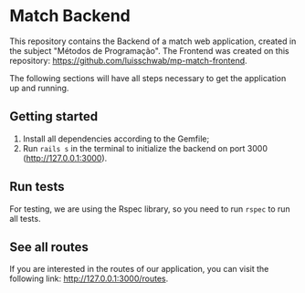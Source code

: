 # Match Backend

This repository contains the Backend of a match web application, created in the subject "Métodos de Programação". The Frontend was created on this repository: https://github.com/luisschwab/mp-match-frontend.

The following sections will have all steps necessary to get the application up and running.

## Getting started
1) Install all dependencies according to the Gemfile;
2) Run `rails s` in the terminal to initialize the backend on port 3000 (http://127.0.0.1:3000).

## Run tests
For testing, we are using the Rspec library, so you need to run `rspec` to run all tests.

## See all routes
If you are interested in the routes of our application, you can visit the following link: http://127.0.0.1:3000/routes.

